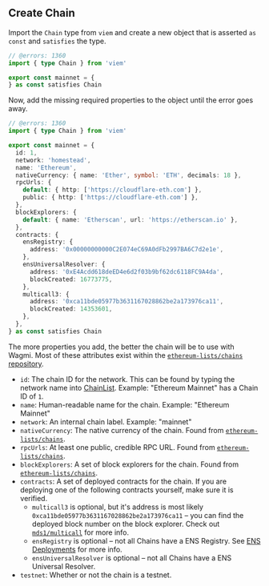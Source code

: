 ## Create Chain

Import the `Chain` type from `viem` and create a new object that is asserted `as const` and `satisfies` the type.

```ts twoslash
// @errors: 1360
import { type Chain } from 'viem'

export const mainnet = {
} as const satisfies Chain
```

Now, add the missing required properties to the object until the error goes away.

```ts twoslash
// @errors: 1360
import { type Chain } from 'viem'

export const mainnet = {
  id: 1,
  network: 'homestead',
  name: 'Ethereum',
  nativeCurrency: { name: 'Ether', symbol: 'ETH', decimals: 18 },
  rpcUrls: {
    default: { http: ['https://cloudflare-eth.com'] },
    public: { http: ['https://cloudflare-eth.com'] },
  },
  blockExplorers: {
    default: { name: 'Etherscan', url: 'https://etherscan.io' },
  },
  contracts: {
    ensRegistry: {
      address: '0x00000000000C2E074eC69A0dFb2997BA6C7d2e1e',
    },
    ensUniversalResolver: {
      address: '0xE4Acdd618deED4e6d2f03b9bf62dc6118FC9A4da',
      blockCreated: 16773775,
    },
    multicall3: {
      address: '0xca11bde05977b3631167028862be2a173976ca11',
      blockCreated: 14353601,
    },
  },
} as const satisfies Chain
```

The more properties you add, the better the chain will be to use with Wagmi. Most of these attributes exist within the [`ethereum-lists/chains` repository](https://github.com/ethereum-lists/chains/tree/3fbd4eeac7ce116579634bd042b84e2b1d89886a/_data/chains).

- `id`: The chain ID for the network. This can be found by typing the network name into [ChainList](https://chainlist.org). Example: "Ethereum Mainnet" has a Chain ID of `1`.
- `name`: Human-readable name for the chain. Example: "Ethereum Mainnet"
- `network`: An internal chain label. Example: "mainnet"
- `nativeCurrency`: The native currency of the chain. Found from [`ethereum-lists/chains`](https://github.com/ethereum-lists/chains/blob/3fbd4eeac7ce116579634bd042b84e2b1d89886a/_data/chains/eip155-56.json#L20-L24).
- `rpcUrls`: At least one public, credible RPC URL. Found from [`ethereum-lists/chains`](https://github.com/ethereum-lists/chains/blob/3fbd4eeac7ce116579634bd042b84e2b1d89886a/_data/chains/eip155-56.json#L4-L18).
- `blockExplorers`: A set of block explorers for the chain. Found from [`ethereum-lists/chains`](https://github.com/ethereum-lists/chains/blob/3fbd4eeac7ce116579634bd042b84e2b1d89886a/_data/chains/eip155-56.json#L30-L36).
- `contracts`: A set of deployed contracts for the chain. If you are deploying one of the following contracts yourself, make sure it is verified.
  - `multicall3` is optional, but it's address is most likely `0xca11bde05977b3631167028862be2a173976ca11` – you can find the deployed block number on the block explorer. Check out [`mds1/multicall`](https://github.com/mds1/multicall#multicall3-contract-addresses) for more info.
  - `ensRegistry` is optional – not all Chains have a ENS Registry. See [ENS Deployments](https://docs.ens.domains/ens-deployments) for more info.
  - `ensUniversalResolver` is optional – not all Chains have a ENS Universal Resolver.
- `testnet`: Whether or not the chain is a testnet.
